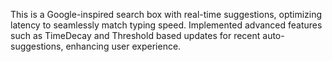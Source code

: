 This is a Google-inspired search box with real-time suggestions, optimizing latency to seamlessly match typing speed.
Implemented advanced features such as TimeDecay and Threshold based updates for recent auto-suggestions, enhancing user experience.
